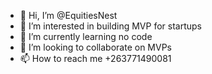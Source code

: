 - 👋 Hi, I’m @EquitiesNest
- 👀 I’m interested in building MVP for startups
- 🌱 I’m currently learning no code
- 💞️ I’m looking to collaborate on MVPs
- 📫 How to reach me +263771490081

<!---
EquitiesNest/EquitiesNest is a ✨ special ✨ repository because its `README.md` (this file) appears on your GitHub profile.
You can click the Preview link to take a look at your changes.
--->
